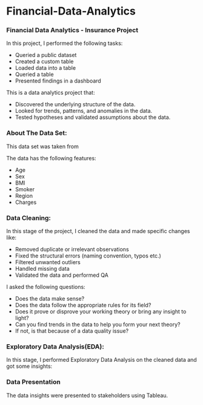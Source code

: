 # Financial-Data-Analytics
### Financial Data Analytics - Insurance Project

In this project, I performed the following tasks:<br>

* Queried a public dataset
* Created a custom table
* Loaded data into a table
* Queried a table
* Presented findings in a dashboard

This is a data analytics project that:<br>

* Discovered the underlying structure of the data.
* Looked for trends, patterns, and anomalies in the data.
* Tested hypotheses and validated assumptions about the data.

### About The Data Set:

This data set was taken from <br>

The data has the following features:<br>

* Age 
* Sex 
* BMI
* Smoker
* Region
* Charges

### Data Cleaning:
In this stage of the project, I cleaned the data and made specific changes like:<br>

* Removed duplicate or irrelevant observations
* Fixed the structural errors (naming convention, typos etc.)
* Filtered unwanted outliers
* Handled missing data
* Validated the data and performed QA

I asked the following questions:
* Does the data make sense?
* Does the data follow the appropriate rules for its field?
* Does it prove or disprove your working theory or bring any insight to light?
* Can you find trends in the data to help you form your next theory?
* If not, is that because of a data quality issue?

### Exploratory Data Analysis(EDA):
In this stage, I performed Exploratory Data Analysis on the cleaned data and got some insights:<br>


### Data Presentation 
The data insights were presented to stakeholders using Tableau.

